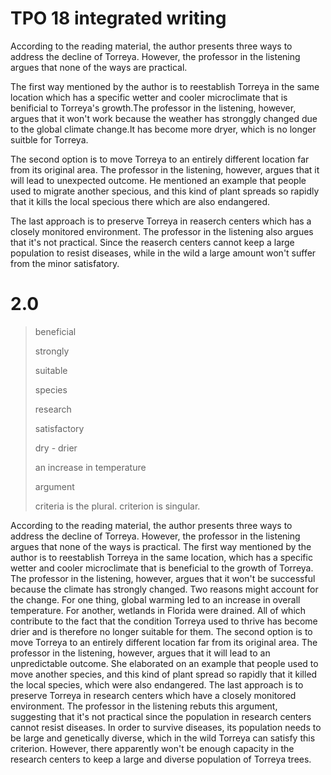 # TPO 18 integrated writing

According to the reading material, the author presents three ways to address the decline of Torreya. However, the professor in the listening argues that none of the ways are practical.

The first way mentioned by the author is to reestablish Torreya in the same location which has a specific wetter and cooler microclimate that is benificial to Torreya's growth.The professor in the listening, however, argues that it won't work because the weather has stronggly changed due to the global climate change.It has become more dryer, which is no longer suitble for Torreya.

The second option is to move Torreya to an entirely different location far from its original area. The professor in the listening, however, argues that it will lead to unexpected outcome. He mentioned an example that people used to migrate another specious, and this kind of plant spreads so rapidly that it kills the local specious there which are also endangered.

The last approach is to preserve Torreya in reaserch centers which has a closely monitored environment. The professor in the listening also argues that it's not practical. Since the reaserch centers cannot keep a large population to resist diseases, while in the wild a large amount won't suffer from the minor satisfatory.

# 2.0

> beneficial
>
> strongly
>
> suitable
>
> species
>
> research
>
> satisfactory
>
> dry - drier
>
> an increase in temperature
>
> argument
>
> criteria is the plural. criterion is singular.

According to the reading material, the author presents three ways to address the decline of Torreya. However, the professor in the listening argues that none of the ways is practical.
The first way mentioned by the author is to reestablish Torreya in the same location, which has a specific wetter and cooler microclimate that is beneficial to the growth of Torreya. The professor in the listening, however, argues that it won't be successful because the climate has strongly changed. Two reasons might account for the change. For one thing, global warming led to an increase in overall temperature. For another, wetlands in Florida were drained. All of which contribute to the fact that the condition Torreya used to thrive has become drier and is therefore no longer suitable for them.
The second option is to move Torreya to an entirely different location far from its original area. The professor in the listening, however, argues that it will lead to an unpredictable outcome. She elaborated on an example that people used to move another species, and this kind of plant spread so rapidly that it killed the local species, which were also endangered.
The last approach is to preserve Torreya in research centers which have a closely monitored environment. The professor in the listening rebuts this argument, suggesting that it's not practical since the population in research centers cannot resist diseases. In order to survive diseases, its population needs to be large and genetically diverse, which in the wild Torreya can satisfy this criterion. However, there apparently won't be enough capacity in the research centers to keep a large and diverse population of Torreya trees.
